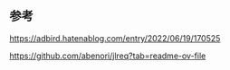 ## 参考
https://adbird.hatenablog.com/entry/2022/06/19/170525

https://github.com/abenori/jlreq?tab=readme-ov-file
